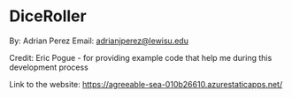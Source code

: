 # DiceRoller

By: Adrian Perez
Email: adrianjperez@lewisu.edu

Credit: Eric Pogue - for providing example code that help me during this development process

Link to the website: https://agreeable-sea-010b26610.azurestaticapps.net/
